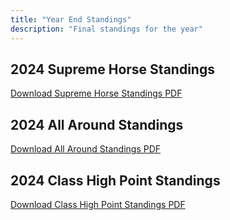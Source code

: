 ```yaml
---
title: "Year End Standings"
description: "Final standings for the year"
---
```


## 2024 Supreme Horse Standings

<!-- TODO: Embed document viewer for Supreme Horse standings -->

[Download Supreme Horse Standings PDF](/files/2024-10-07_supreme_horse.pdf)

## 2024 All Around Standings

<!-- TODO: Embed document viewer for All Around standings -->

[Download All Around Standings PDF](/files/2024-10-07_all_around.pdf)

## 2024 Class High Point Standings

<!-- TODO: Embed document viewer for Class High Point standings -->

[Download Class High Point Standings PDF](/files/2024-10-07_class_standings.pdf)
